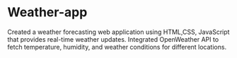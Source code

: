 # Weather-app
Created a weather forecasting web application using HTML,CSS, JavaScript that provides real-time weather updates.
Integrated OpenWeather API to fetch temperature, humidity, and weather conditions for different locations.
